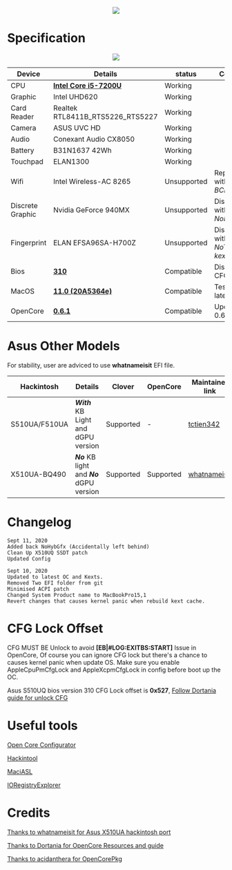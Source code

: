 <p align="center">
<img src="https://i.imgur.com/piJu4XY.png")
    </p>

# Specification

<p align="center">
<img src="https://www.asus.com/media/global/products/zSh0eyO9fvBbAZHv/P_setting_fff_1_90_end_500.png")
    </p>

Device | Details | status | Comment
------------ | ------------- | ------------- | -------------
CPU | [**Intel Core i5-7200U**](https://ark.intel.com/content/www/us/en/ark/products/95443/intel-core-i5-7200u-processor-3m-cache-up-to-3-10-ghz.html) | Working | 
Graphic | Intel UHD620 | Working |
Card Reader | Realtek RTL8411B_RTS5226_RTS5227 | Working |
Camera | ASUS UVC HD | Working |
Audio | Conexant Audio CX8050 | Working |
Battery | B31N1637 42Wh | Working | 
Touchpad | ELAN1300 | Working |
Wifi | Intel Wireless-AC 8265 | Unsupported | Replaced with *BCM94352Z* 
Discrete Graphic | Nvidia GeForce 940MX | Unsupported | Disabled with *NoHybGfx*
Fingerprint | ELAN EFSA96SA-H700Z | Unsupported | Disabled with *NoTouchID kext*
Bios | [**310**](https://dlcdnets.asus.com/pub/ASUS/nb/X510UQ/X510UQAS310.zip) | Compatible | Disabled CFG
MacOS | [**11.0 (20A5364e)**](https://developer.apple.com/macos/) | Compatible | Tested on latest beta
OpenCore | [**0.6.1**](https://github.com/acidanthera/OpenCorePkg) | Compatible | Updated to 0.6.1


# Asus Other Models 

For stability, user are adviced to use **whatnameisit** EFI file. 

Hackintosh  | Details | Clover | OpenCore | Maintainer link
------------ | ------------- | ------------- | ------------- | ------------- 
S510UA/F510UA | ***With*** KB Light and dGPU version | Supported | - | [tctien342](https://github.com/tctien342/Asus-Vivobook-S510UA-Hackintosh)
X510UA-BQ490 | ***No*** KB light and ***No*** dGPU version | Supported | Supported | [whatnameisit](https://github.com/whatnameisit/Asus-Vivobook-X510UA-BQ490-Catalina-10.15.3-Hackintosh)

# Changelog

    Sept 11, 2020
    Added back NoHybGfx (Accidentally left behind) 
    Clean Up X510UQ SSDT patch 
    Updated Config 
    
    Sept 10, 2020
    Updated to latest OC and Kexts. 
    Removed Two EFI folder from git 
    Minimised ACPI patch
    Changed System Product name to MacBookPro15,1
    Revert changes that causes kernel panic when rebuild kext cache.

# CFG Lock Offset
CFG MUST BE Unlock to avoid **[EB|#LOG:EXITBS:START]** Issue in OpenCore, Of course you can ignore CFG lock but there's a chance to causes kernel panic when update OS. Make sure you enable AppleCpuPmCfgLock and AppleXcpmCfgLock in config before boot up the OC. 

Asus S510UQ bios version 310 CFG Lock offset is **0x527**, [Follow Dortania guide for unlock CFG](https://dortania.github.io/OpenCore-Install-Guide/extras/msr-lock.html)
    
# Useful tools  
[Open Core Configurator](https://mackie100projects.altervista.org/download-opencore-configurator/)

[Hackintool](https://github.com/headkaze/Hackintool)

[MaciASL](https://github.com/acidanthera/MaciASL) 

[IORegistryExplorer](https://github.com/vulgo/IORegistryExplorer) 


# Credits 
[Thanks to whatnameisit for Asus X510UA hackintosh port](https://github.com/whatnameisit/Asus-Vivobook-X510UA-BQ490-Catalina-10.15.3-Hackintosh)

[Thanks to Dortania for OpenCore Resources and guide](https://github.com/dortania)

[Thanks to acidanthera for OpenCorePkg](https://github.com/acidanthera/OpenCorePkg)



